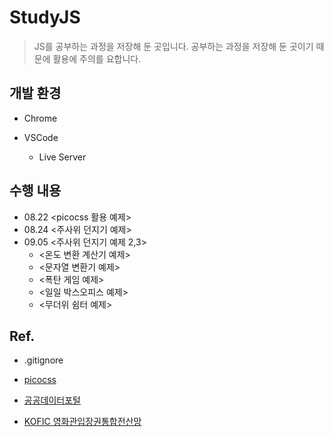 # StudyJS

>JS를 공부하는 과정을 저장해 둔 곳입니다. 공부하는 과정을 저장해 둔 곳이기 때문에 활용에 주의를 요합니다.

## 개발 환경

- Chrome

- VSCode
    - Live Server


## 수행 내용
- 08.22 <picocss 활용 예제>
- 08.24 <주사위 던지기 예제>
- 09.05 <주사위 던지기 예제 2,3>  
    - <온도 변환 계산기 예제>  
    - <문자열 변환기 예제>  
    - <폭탄 게임 예제>  
    - <일일 박스오피스 예제>
    - <무더위 쉼터 예제>


## Ref.
- .gitignore

- [picocss](https://picocss.com/)

- [공공데이터포털](https://www.data.go.kr/index.do)

- [KOFIC 영화관입장권통합전산망](https://www.kobis.or.kr/)